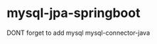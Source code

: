 # mysql-jpa-springboot

DONT forget to add
		<dependency>
			<groupId>mysql</groupId>
			<artifactId>mysql-connector-java</artifactId>
		</dependency>
